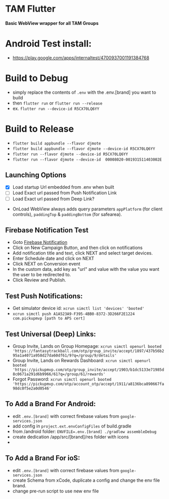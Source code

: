 # TAM Flutter
#### Basic WebView wrapper for all TAM Groups

# Android Test install: 
- https://play.google.com/apps/internaltest/4700937001191384768

# Build to Debug
- simply replace the contents of `.env` with the .env.[brand] you want to build
- then `flutter run` or `flutter run --release`
- ex. `flutter run --device-id R5CX70LQ6YY`

# Build to Release
- `flutter build appbundle --flavor djmote`
- `flutter build appbundle --flavor djmote --device-id R5CX70LQ6YY`
- `flutter run --flavor djmote --device-id R5CX70LQ6YY`
- `flutter run --flavor djmote --device-id  00008020-001931511403002E`

## Launching Options
- [x] Load startup Url embedded from .env when built  
- [ ] Load Exact url passed from Push Notification Link
- [ ] Load Exact url passed from Deep Link?
- OnLoad WebView always adds query parameters `appPlatform` (for client controls), `paddingTop` & `paddingBottom` (for safearea).

## Firebase Notification Test
- Goto [Firebase Notification](https://console.firebase.google.com/u/0/project/trackauthoritymusic/messaging)
- Click on New Campaign Button, and then click on notifications
- Add notification title and text, click NEXT and select target devices.
- Enter Schedule date and click on NEXT
- Click NEXT on Conversion event
- In the custom data, add key as "url" and value with the value you want the user to be redirected to.
- Click Review and Publish.

## Test Push Notifications:
- Get simulator device id: `xcrun simctl list 'devices' 'booted'`
- `xcrun simctl push A1A523A9-F395-4BB0-8372-3D266F2E1224 com.pickupmvp [path to APS cert]`

## Test Universal (Deep) Links:
- Group Invite, Lands on Group Homepage: `xcrun simctl openurl booted 'https://fantasytrackball.com/otp/group_invite/accept/1897/437b56b295a1a4071a958d27da60df61/9?q=/group/9/details'` 
- Group Invite, Lands on Rewards Dashboard: `xcrun simctl openurl booted 'https://pickupmvp.com/otp/group_invite/accept/1903/b1dc5133e71985d8c0671a291d6b9966/61?q=/group/61/rewards'`
- Forgot Password: `xcrun simctl openurl booted 'https://pickupmvp.com/otp/account_otp/accept/1911/a8136bca890667fa98dc0f5e2a0d0546'`

## To Add a Brand For Android:
- edit `.env.[brand]` with correct firebase values from `google-services.json`
- add config in `project.ext.envConfigFiles` of build.gradle
- from /android folder: `ENVFILE=.env.[brand] ./gradlew assembleDebug`
- create dedication /app/src/[brand]/res folder with icons
- 
## To Add a Brand For ioS:
- edit `.env.[brand]` with correct firebase values from `google-services.json`
- create Schema from xCode, duplicate a config and change the env file brand. 
- change pre-run script to use new env file